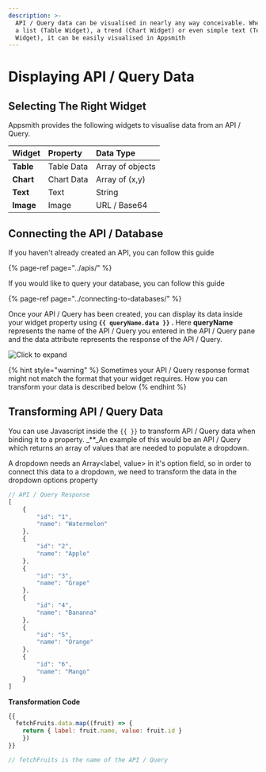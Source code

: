 ```yaml
---
description: >-
  API / Query data can be visualised in nearly any way conceivable. Whether it's
  a list (Table Widget), a trend (Chart Widget) or even simple text (Text
  Widget), it can be easily visualised in Appsmith
---
```


# Displaying API / Query Data

## Selecting The Right Widget

Appsmith provides the following widgets to visualise data from an API / Query.

| **Widget** | **Property** | **Data Type** |
| :--- | :--- | :--- |
| **Table** | Table Data | Array of objects |
| **Chart** | Chart Data | Array of \(x,y\) |
| **Text** | Text | String |
| **Image** | Image | URL / Base64 |

## Connecting the API / Database

If you haven't already created an API, you can follow this guide

{% page-ref page="../apis/" %}

If you would like to query your database, you can follow this guide

{% page-ref page="../connecting-to-databases/" %}

Once your API / Query has been created, you can display its data inside your widget property using **`{{ queryName.data }}` .** Here **queryName** represents the name of the API / Query you entered in the API / Query pane and the data attribute represents the response of the API / Query.

![Click to expand](../../.gitbook/assets/connect-data2.gif)

{% hint style="warning" %}
Sometimes your API / Query response format might not match the format that your widget requires. How you can transform your data is described below
{% endhint %}

## Transforming API / Query Data

You can use Javascript inside the `{{ }}` to transform API / Query data when binding it to a property. _\*\*_An example of this would be an API / Query which returns an array of values that are needed to populate a dropdown.

A dropdown needs an Array&lt;label, value&gt; in it's option field, so in order to connect this data to a dropdown, we need to transform the data in the dropdown options property

```javascript
// API / Query Response
[
    {
        "id": "1",
        "name": "Watermelon"
    },
    {
        "id": "2",
        "name": "Apple"
    },
    {
        "id": "3",
        "name": "Grape"
    },
    {
        "id": "4",
        "name": "Bananna"
    },
    {
        "id": "5",
        "name": "Orange"
    },
    {
        "id": "6",
        "name": "Mango"
    }
]
```

**Transformation Code**

```javascript
{{
  fetchFruits.data.map((fruit) => { 
    return { label: fruit.name, value: fruit.id } 
    })
}}

// fetchFruits is the name of the API / Query
```

